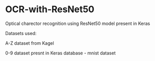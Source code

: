 # OCR-with-ResNet50
Optical charector recognition using ResNet50 model present in Keras 

Datasets used:

A-Z dataset from Kagel

0-9 dataset presnt in Keras database - mnist dataset
